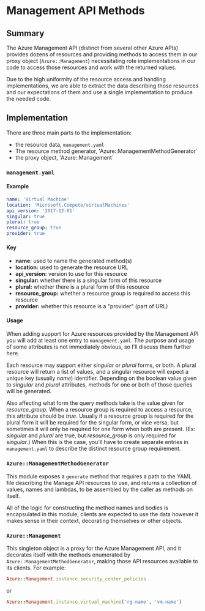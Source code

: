 # Management API Methods

## Summary

The Azure Management API (distinct from several other Azure APIs) provides
dozens of resources and providing methods to access them in our proxy object
(`Azure::Management`) necessitating rote implementations in our code to access
those resources and work with the returned values.

Due to the high uniformity of the resource access and handling implementations,
we are able to extract the data describing those resources and our expectations
of them and use a single implementation to produce the needed code.

## Implementation

There are three main parts to the implementation:

 * the resource data, `management.yaml`
 * The resource method generator, 'Azure::ManagementMethodGenerator`
 * the proxy object, 'Azure::Management`

### `management.yaml`

#### Example
```yaml
name: 'Virtual Machine'
location: 'Microsoft.Compute/virtualMachines'
api_version: '2017-12-01'
singular: true
plural: true
resource_group: true
provider: true
```

#### Key
 * **name:** used to name the generated method(s)
 * **location:** used to generate the resource URL
 * **api_version:** version to use for this resource
 * **singular:** whether there is a singular form of this resource
 * **plural:** whether there is a plural form of this resource
 * **resource_group:** whether a resource group is required to access this resource
 * **provider:** whether this resource is a "provider" (part of URL)

#### Usage

When adding support for Azure resources provided by the Management API you will
add at least one entry to `management.yaml`. The purpose and usage of some
attributes is not immediately obvious, so I'll discuss them further here.

Each resource may support either *singular* or *plural* forms, or both. A
plural resource will return a list of values, and a singular resource will
expect a unique key (usually *name*) identifier. Depending on the boolean value
given to *singular* and *plural* attributes, methods for one or both of those
queries will be generated.

Also affecting what form the query methods take is the value given for
*resource_group*. When a resource group is required to access a resource, this
attribute should be *true*. Usually if a resource group is required for the
plural form it will be required for the singular form, or vice versa, but
sometimes it will only be required for one form when both are present. (Ex:
*singular* and *plural* are true, but *resource_group* is only required for
*singular*.) When this is the case, you'll have to create separate entries in
`management.yaml` to describe the distinct resource group requirement.

### `Azure::ManagementMethodGenerator`

This module exposes a `generate` method that requires a path to the YAML file
describing the Manage API resources to use, and returns a collection of values,
names and lambdas, to be assembled by the caller as methods on itself.

All of the logic for constructing the method names and bodies is encapsulated
in this module; clients are expected to use the data however it makes sense in
their context, decorating themselves or other objects.

### `Azure::Management`

This singleton object is a proxy for the Azure Management API, and it decorates
itself with the methods enumerated by `Azure::ManagementMethodGenerator`,
making those API resources available to its clients. For example:

```ruby
Azure::Management.instance.security_center_policies
```
or
```ruby
Azure::Management.instance.virtual_machine('rg-name', 'vm-name')
```
